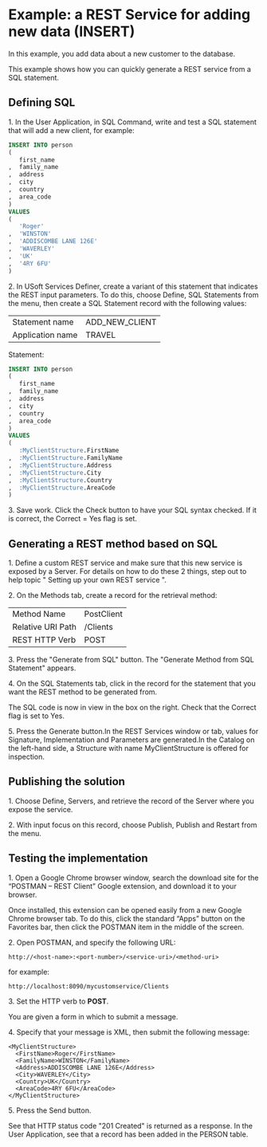 # Example: a REST Service for adding new data (INSERT)

In this example, you add data about a new customer to the database.

This example shows how you can quickly generate a REST service from a SQL statement.

## Defining SQL

1. In the User Application, in SQL Command, write and test a SQL statement that will add a new client, for example:

```sql
INSERT INTO person
(  
   first_name
,  family_name
,  address
,  city
,  country
,  area_code      
)
VALUES
(  
   'Roger'
,  'WINSTON'      
,  'ADDISCOMBE LANE 126E'
,  'WAVERLEY'
,  'UK'
,  '4RY 6FU'
)
```

2. In USoft Services Definer, create a variant of this statement that indicates the REST input parameters. To do this, choose Define, SQL Statements from the menu, then create a SQL Statement record with the following values:

|        |        |
|--------|--------|
|Statement name|ADD_NEW_CLIENT|
|Application name|TRAVEL  |



Statement:

```sql
INSERT INTO person
(  
   first_name
,  family_name
,  address
,  city
,  country
,  area_code      
)
VALUES
(  
   :MyClientStructure.FirstName
,  :MyClientStructure.FamilyName      
,  :MyClientStructure.Address
,  :MyClientStructure.City
,  :MyClientStructure.Country
,  :MyClientStructure.AreaCode
)
```

3. Save work. Click the Check button to have your SQL syntax checked. If it is correct, the Correct = Yes flag is set.

## Generating a REST method based on SQL

1. Define a custom REST service and make sure that this new service is exposed by a Server. For details on how to do these 2 things, step out to help topic " Setting up your own REST service ".

2. On the Methods tab, create a record for the retrieval method:

|        |        |
|--------|--------|
|Method Name|PostClient|
|Relative URI Path|/Clients|
|REST HTTP Verb|POST    |



3. Press the "Generate from SQL" button. The "Generate Method from SQL Statement" appears.

4. On the SQL Statements tab, click in the record for the statement that you want the REST method to be generated from.

The SQL code is now in view in the box on the right. Check that the Correct flag is set to Yes.

5. Press the Generate button.In the REST Services window or tab, values for Signature, Implementation and Parameters are generated.In the Catalog on the left-hand side, a Structure with name MyClientStructure is offered for inspection.

## Publishing the solution

1. Choose Define, Servers, and retrieve the record of the Server where you expose the service.

2. With input focus on this record, choose Publish, Publish and Restart from the menu.

## Testing the implementation

1. Open a Google Chrome browser window, search the download site for the “POSTMAN – REST Client” Google extension, and download it to your browser.

Once installed, this extension can be opened easily from a new Google Chrome browser tab. To do this, click the standard “Apps” button on the Favorites bar, then click the POSTMAN item in the middle of the screen.

2. Open POSTMAN, and specify the following URL:

```
http://<host-name>:<port-number>/<service-uri>/<method-uri>
```

for example:

```
http://localhost:8090/mycustomservice/Clients
```

3. Set the HTTP verb to **POST**.

You are given a form in which to submit a message.

4. Specify that your message is XML, then submit the following message:

```language-xml
<MyClientStructure>
  <FirstName>Roger</FirstName>
  <FamilyName>WINSTON</FamilyName>
  <Address>ADDISCOMBE LANE 126E</Address>
  <City>WAVERLEY</City>
  <Country>UK</Country>
  <AreaCode>4RY 6FU</AreaCode>
</MyClientStructure>
```

5. Press the Send button.

See that HTTP status code "201 Created" is returned as a response. In the User Application, see that a record has been added in the PERSON table.